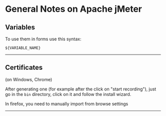 # General Notes on Apache jMeter

## Variables

To use them in forms use this syntax:

```${VARIABLE_NAME}```

---

## Certificates

(on Windows, Chrome)

After generating one (for example after the click on "start recording"), just go in the ```bin``` directory, click on it and follow the install wizard.

In firefox, you need to manually import from browse settings

---

